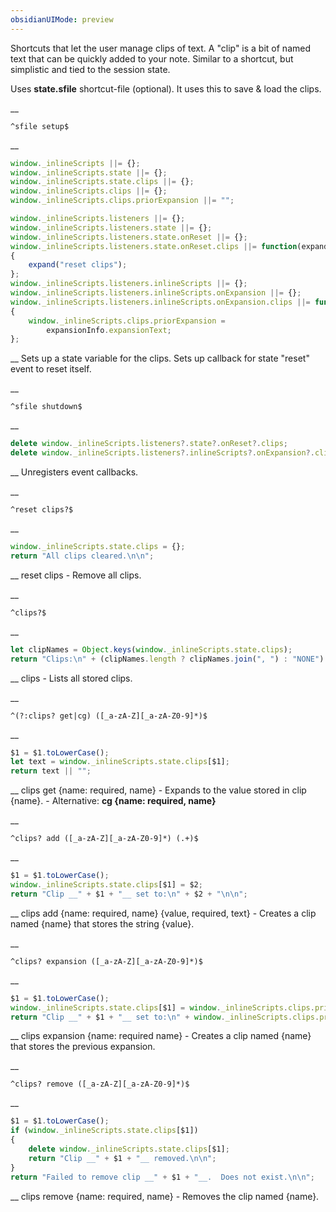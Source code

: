 ```yaml
---
obsidianUIMode: preview
---
```


Shortcuts that let the user manage clips of text.  A "clip" is a bit of named text that can be quickly added to your note.  Similar to a shortcut, but simplistic and tied to the session state.

Uses __state.sfile__ shortcut-file (optional).
It uses this to save & load the clips.


__
```
^sfile setup$
```
__
```js
window._inlineScripts ||= {};
window._inlineScripts.state ||= {};
window._inlineScripts.state.clips ||= {};
window._inlineScripts.clips ||= {};
window._inlineScripts.clips.priorExpansion ||= "";

window._inlineScripts.listeners ||= {};
window._inlineScripts.listeners.state ||= {};
window._inlineScripts.listeners.state.onReset ||= {};
window._inlineScripts.listeners.state.onReset.clips ||= function(expand)
{
	expand("reset clips");
};
window._inlineScripts.listeners.inlineScripts ||= {};
window._inlineScripts.listeners.inlineScripts.onExpansion ||= {};
window._inlineScripts.listeners.inlineScripts.onExpansion.clips ||= function(expansionInfo)
{
	window._inlineScripts.clips.priorExpansion =
		expansionInfo.expansionText;
};
```
__
Sets up a state variable for the clips.  Sets up callback for state "reset" event to reset itself.


__
```
^sfile shutdown$
```
__
```js
delete window._inlineScripts.listeners?.state?.onReset?.clips;
delete window._inlineScripts.listeners?.inlineScripts?.onExpansion?.clips;
```
__
Unregisters event callbacks.


__
```
^reset clips?$
```
__
```js
window._inlineScripts.state.clips = {};
return "All clips cleared.\n\n";
```
__
reset clips - Remove all clips.


__
```
^clips?$
```
__
```js
let clipNames = Object.keys(window._inlineScripts.state.clips);
return "Clips:\n" + (clipNames.length ? clipNames.join(", ") : "NONE") + "\n\n";
```
__
clips - Lists all stored clips.


__
```
^(?:clips? get|cg) ([_a-zA-Z][_a-zA-Z0-9]*)$
```
__
```js
$1 = $1.toLowerCase();
let text = window._inlineScripts.state.clips[$1];
return text || "";
```
__
clips get {name: required, name} - Expands to the value stored in clip {name}.
	- Alternative: __cg {name: required, name}__


__
```
^clips? add ([_a-zA-Z][_a-zA-Z0-9]*) (.+)$
```
__
```js
$1 = $1.toLowerCase();
window._inlineScripts.state.clips[$1] = $2;
return "Clip __" + $1 + "__ set to:\n" + $2 + "\n\n";
```
__
clips add {name: required, name} {value, required, text} - Creates a clip named {name} that stores the string {value}.


__
```
^clips? expansion ([_a-zA-Z][_a-zA-Z0-9]*)$
```
__
```js
$1 = $1.toLowerCase();
window._inlineScripts.state.clips[$1] = window._inlineScripts.clips.priorExpansion;
return "Clip __" + $1 + "__ set to:\n" + window._inlineScripts.clips.priorExpansion + "\n\n";
```
__
clips expansion {name: required name} - Creates a clip named {name} that stores the previous expansion.


__
```
^clips? remove ([_a-zA-Z][_a-zA-Z0-9]*)$
```
__
```js
$1 = $1.toLowerCase();
if (window._inlineScripts.state.clips[$1])
{
	delete window._inlineScripts.state.clips[$1];
	return "Clip __" + $1 + "__ removed.\n\n";
}
return "Failed to remove clip __" + $1 + "__.  Does not exist.\n\n";
```
__
clips remove {name: required, name} - Removes the clip named {name}.
